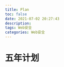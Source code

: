 ```yaml
---
title: Plan
toc: false
date: 2021-07-02 20:27:43
description:
tags: Web安全
categories: Web安全
---
```


# 五年计划

